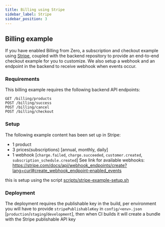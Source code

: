```yaml
---
title: Billing using Stripe
sidebar_label: Stripe
sidebar_position: 3
---
```


## Billing example
If you have enabled Billing from Zero, a subscription and checkout example using [Stripe](https://stripe.com), coupled with the backend repository to provide an end-to-end checkout example for you to customize. We also setup a webhook and an endpoint in the backend to receive webhook when events occur.

### Requirements
This billing example requires the following backend API endpoints:
```
GET /billing/products
POST /billing/success
POST /billing/cancel
POST /billing/checkout
```

### Setup
The following example content has been set up in Stripe:
- 1 product
- 3 prices(subscriptions) [annual, monthly, daily]
- 1 webhook [`charge.failed`, `charge.succeeded`, `customer.created`, `subscription_schedule.created`]
See link for available webhooks: https://stripe.com/docs/api/webhook_endpoints/create?lang=curl#create_webhook_endpoint-enabled_events

this is setup using the script [scripts/stripe-example-setup.sh][backend-stripe-setup-script]

### Deployment
The deployment requires the publishable key in the build, per environment you will have to provide `stripePublishableKey` in `config/<env>.json` [`production`/`staging`/`development`], then when CI builds it will create a bundle with the Stripe publishable API key

[backend-stripe-setup-script]: https://github.com/commitdev/zero-deployable-backend/blob/main/templates/scripts/stripe-example-setup.sh
